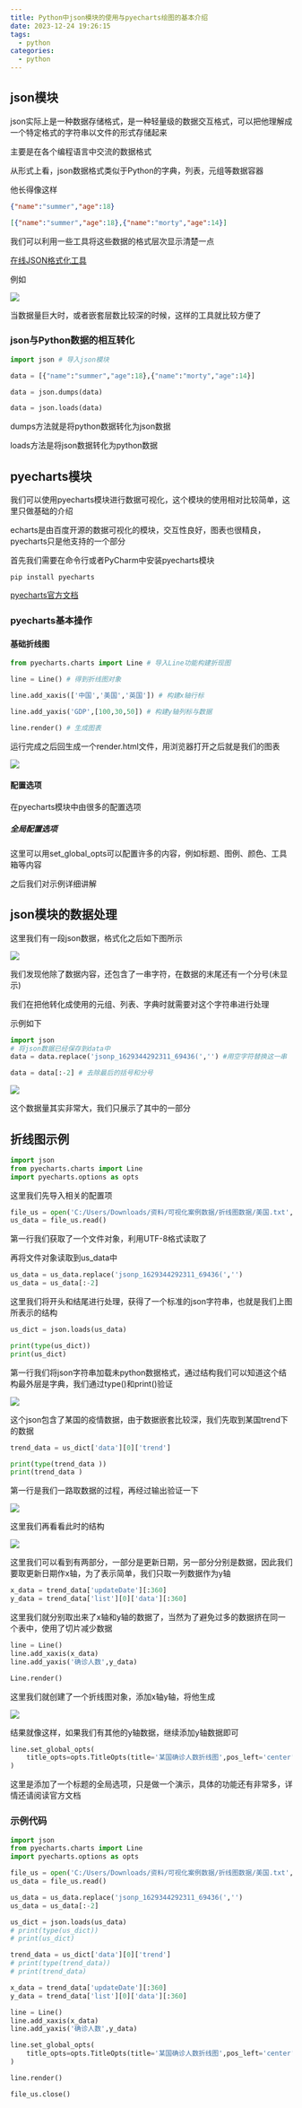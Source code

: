 ```yaml
---
title: Python中json模块的使用与pyecharts绘图的基本介绍
date: 2023-12-24 19:26:15
tags:
  - python
categories:
  - python
---
```


## json模块

json实际上是一种数据存储格式，是一种轻量级的数据交互格式，可以把他理解成一个特定格式的字符串以文件的形式存储起来

主要是在各个编程语言中交流的数据格式

从形式上看，json数据格式类似于Python的字典，列表，元组等数据容器

他长得像这样

```json
{"name":"summer","age":18}

[{"name":"summer","age":18},{"name":"morty","age":14}]
```

我们可以利用一些工具将这些数据的格式层次显示清楚一点

[在线JSON格式化工具](http://www.kuquidc.com/)

例如

![](https://s2.loli.net/2023/12/23/3djB1mQAe9sbXgv.png)

当数据量巨大时，或者嵌套层数比较深的时候，这样的工具就比较方便了

### json与Python数据的相互转化

```python
import json # 导入json模块

data = [{"name":"summer","age":18},{"name":"morty","age":14}]

data = json.dumps(data)

data = json.loads(data)
```

dumps方法就是将python数据转化为json数据

loads方法是将json数据转化为python数据

## pyecharts模块

我们可以使用pyecharts模块进行数据可视化，这个模块的使用相对比较简单，这里只做基础的介绍

echarts是由百度开源的数据可视化的模块，交互性良好，图表也很精良，pyecharts只是他支持的一个部分

首先我们需要在命令行或者PyCharm中安装pyecharts模块

```shell
pip install pyecharts
```

[pyecharts官方文档](https://05x-docs.pyecharts.org/#/zh-cn/)

### pyecharts基本操作

#### 基础折线图

```python
from pyecharts.charts import Line # 导入Line功能构建折现图

line = Line() # 得到折线图对象

line.add_xaxis(['中国','美国','英国']) # 构建x轴行标

line.add_yaxis('GDP',[100,30,50]) # 构建y轴列标与数据

line.render() # 生成图表
```

运行完成之后回生成一个render.html文件，用浏览器打开之后就是我们的图表

![](https://s2.loli.net/2023/12/23/cObQwmvhIzUJ85o.png)

#### 配置选项

在pyecharts模块中由很多的配置选项

##### 全局配置选项

这里可以用set_global_opts可以配置许多的内容，例如标题、图例、颜色、工具箱等内容

之后我们对示例详细讲解

## json模块的数据处理

这里我们有一段json数据，格式化之后如下图所示

![](https://s2.loli.net/2023/12/23/lNc4PFhzHM1QR5C.png)

我们发现他除了数据内容，还包含了一串字符，在数据的末尾还有一个分号(未显示)

我们在把他转化成使用的元组、列表、字典时就需要对这个字符串进行处理

示例如下

```python
import json
# 将json数据已经保存到data中
data = data.replace('jsonp_1629344292311_69436(','') #用空字符替换这一串

data = data[:-2] # 去除最后的括号和分号
```

![](https://s2.loli.net/2023/12/23/fM6kqnpdwayVzg5.png)

这个数据量其实非常大，我们只展示了其中的一部分

## 折线图示例

```python
import json
from pyecharts.charts import Line
import pyecharts.options as opts
```

这里我们先导入相关的配置项

```python
file_us = open('C:/Users/Downloads/资料/可视化案例数据/折线图数据/美国.txt', encoding='UTF-8')
us_data = file_us.read()
```

第一行我们获取了一个文件对象，利用UTF-8格式读取了

再将文件对象读取到us_data中

```python
us_data = us_data.replace('jsonp_1629344292311_69436(','')
us_data = us_data[:-2]
```

这里我们将开头和结尾进行处理，获得了一个标准的json字符串，也就是我们上图所表示的结构

```python
us_dict = json.loads(us_data)

print(type(us_dict))
print(us_dict)
```

第一行我们将json字符串加载未python数据格式，通过结构我们可以知道这个结构最外层是字典，我们通过type()和print()验证

![](https://s2.loli.net/2023/12/23/5zN7Tor9VDOkBCA.png)

这个json包含了某国的疫情数据，由于数据嵌套比较深，我们先取到某国trend下的数据

```python
trend_data = us_dict['data'][0]['trend']

print(type(trend_data ))
print(trend_data )
```

第一行是我们一路取数据的过程，再经过输出验证一下

![](https://s2.loli.net/2023/12/23/fZa2eF5JrjipdYU.png)

这里我们再看看此时的结构

![](https://s2.loli.net/2023/12/23/oAN2ItwsmHzYOEe.png)

这里我们可以看到有两部分，一部分是更新日期，另一部分分别是数据，因此我们要取更新日期作x轴，为了表示简单，我们只取一列数据作为y轴

```python
x_data = trend_data['updateDate'][:360]
y_data = trend_data['list'][0]['data'][:360]
```

这里我们就分别取出来了x轴和y轴的数据了，当然为了避免过多的数据挤在同一个表中，使用了切片减少数据

```python
line = Line()
line.add_xaxis(x_data)
line.add_yaxis('确诊人数',y_data)

Line.render()
```

这里我们就创建了一个折线图对象，添加x轴y轴，将他生成

![](https://s2.loli.net/2023/12/23/i4npY7NAUrs9xcL.png)

结果就像这样，如果我们有其他的y轴数据，继续添加y轴数据即可

```python
line.set_global_opts(
    title_opts=opts.TitleOpts(title='某国确诊人数折线图',pos_left='center',pos_bottom='1%')
)
```

这里是添加了一个标题的全局选项，只是做一个演示，具体的功能还有非常多，详情还请阅读官方文档

### 示例代码

```python
import json
from pyecharts.charts import Line
import pyecharts.options as opts

file_us = open('C:/Users/Downloads/资料/可视化案例数据/折线图数据/美国.txt', encoding='UTF-8')
us_data = file_us.read()

us_data = us_data.replace('jsonp_1629344292311_69436(','')
us_data = us_data[:-2]

us_dict = json.loads(us_data)
# print(type(us_dict))
# print(us_dict)

trend_data = us_dict['data'][0]['trend']
# print(type(trend_data))
# print(trend_data)

x_data = trend_data['updateDate'][:360]
y_data = trend_data['list'][0]['data'][:360]

line = Line()
line.add_xaxis(x_data)
line.add_yaxis('确诊人数',y_data)

line.set_global_opts(
    title_opts=opts.TitleOpts(title='某国确诊人数折线图',pos_left='center',pos_bottom='1%')
)

line.render()

file_us.close()
```

